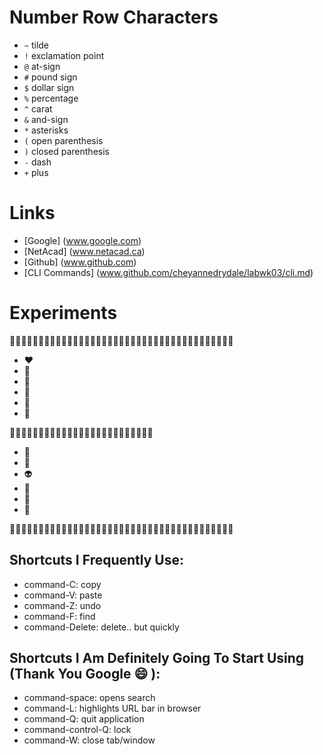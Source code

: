# Number Row Characters
- `~` tilde
- `!` exclamation point
- `@` at-sign
- `#` pound sign
- `$` dollar sign
- `%` percentage
- `^` carat
- `&` and-sign
- `*` asterisks
- `(` open parenthesis
- `)` closed parenthesis
- `-` dash
- `+` plus

# Links 
- [Google] (www.google.com) 
- [NetAcad] (www.netacad.ca)
- [Github] (www.github.com) 
- [CLI Commands] (www.github.com/cheyannedrydale/labwk03/cli.md)




# Experiments
:fairy_woman::sparkles::fairy_woman::sparkles::fairy_woman::sparkles::fairy_woman::sparkles::fairy_woman::sparkles::fairy_woman::sparkles::fairy_woman::sparkles::fairy_woman::sparkles::fairy_woman::sparkles::fairy_woman::sparkles::fairy_woman::sparkles::fairy_woman::sparkles::fairy_woman::sparkles:


* :heart:
* :orange_heart:
* :yellow_heart:
* :green_heart:
* :blue_heart:
* :purple_heart:

:gift_heart::revolving_hearts::sparkling_heart::two_hearts::ribbon::two_hearts::sparkling_heart::revolving_hearts::gift_heart::revolving_hearts::sparkling_heart::two_hearts::ribbon::two_hearts::sparkling_heart::revolving_hearts::gift_heart::revolving_hearts::sparkling_heart::two_hearts::ribbon::two_hearts::sparkling_heart::revolving_hearts::gift_heart:

* :rainbow:
* :crystal_ball:
* :alien:
* :tiger2:
* :bubbles:
* :hatching_chick:
  
:fairy_woman::sparkles::fairy_woman::sparkles::fairy_woman::sparkles::fairy_woman::sparkles::fairy_woman::sparkles::fairy_woman::sparkles::fairy_woman::sparkles::fairy_woman::sparkles::fairy_woman::sparkles::fairy_woman::sparkles::fairy_woman::sparkles::fairy_woman::sparkles::fairy_woman::sparkles:

## Shortcuts I Frequently Use:
- command-C: copy
- command-V: paste
- command-Z: undo
- command-F: find
- command-Delete: delete.. but quickly

## Shortcuts I Am Definitely Going To Start Using (Thank You Google :smile: ):
- command-space: opens search
- command-L: highlights URL bar in browser
- command-Q: quit application
- command-control-Q: lock
- command-W: close tab/window
